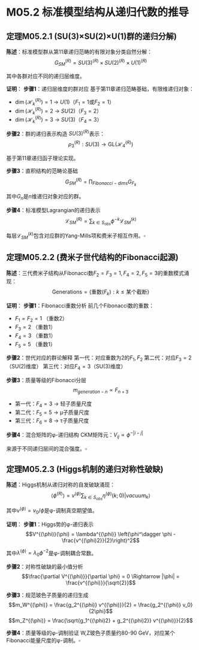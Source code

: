 # M05.2 标准模型结构从递归代数的推导

## 定理M05.2.1 (SU(3)×SU(2)×U(1)群的递归分解)

**陈述**：标准模型群从第11章递归范畴的有限对象分类自然分解：
$$G_{SM}^{(R)} = SU(3)^{(R)} \times SU(2)^{(R)} \times U(1)^{(R)}$$

其中各群对应不同的递归层维度。

**证明**：
**步骤1**：递归层维度的群对应
基于第11章递归范畴基础，有限维递归对象：
- $\dim(\mathcal{H}_k^{(R)}) = 1$ → $U(1)$（$F_1 = 1$或$F_2 = 1$）
- $\dim(\mathcal{H}_k^{(R)}) = 2$ → $SU(2)$（$F_3 = 2$）
- $\dim(\mathcal{H}_k^{(R)}) = 3$ → $SU(3)$（$F_4 = 3$）

**步骤2**：群的递归表示构造
$SU(3)^{(R)}$表示：
$$\rho_3^{(R)}: SU(3) \to \text{GL}(\mathcal{H}_4^{(R)})$$

基于第11章递归函子理论实现。

**步骤3**：直积结构的范畴论基础
$$G_{SM}^{(R)} = \prod_{Fibonacci-dims} G_{F_k}$$

其中$G_n$是$n$维递归对象对应的群。

**步骤4**：标准模型Lagrangian的递归表示
$$\mathcal{L}_{SM}^{(R)} = \sum_{k \in S_{obs}} \phi^{-k} \mathcal{L}_{SM}^{(k)}$$

每层$\mathcal{L}_{SM}^{(k)}$包含对应群的Yang-Mills项和费米子相互作用。$\square$

## 定理M05.2.2 (费米子世代结构的Fibonacci起源)

**陈述**：三代费米子结构从Fibonacci数$F_2 = F_3 = 1, F_4 = 2, F_5 = 3$的重数模式涌现：
$$\text{Generations} = \{\text{重数}(F_k) : k \leq \text{某个截断}\}$$

**证明**：
**步骤1**：Fibonacci重数分析
前几个Fibonacci数的重数：
- $F_1 = F_2 = 1$ （重数2）
- $F_3 = 2$ （重数1）  
- $F_4 = 3$ （重数1）
- $F_5 = 5$ （重数1）

**步骤2**：世代对应的群论解释
第一代：对应重数为2的$F_1, F_2$
第二代：对应$F_3 = 2$（SU(2)维度）
第三代：对应$F_4 = 3$（SU(3)维度）

**步骤3**：质量等级的Fibonacci分层
$$m_{generation-n} \propto F_{n+3}$$
- 第一代：$F_4 = 3$ → 轻子质量尺度
- 第二代：$F_5 = 5$ → μ子质量尺度  
- 第三代：$F_6 = 8$ → τ子质量尺度

**步骤4**：混合矩阵的φ-递归结构
CKM矩阵元：$V_{ij} \propto \phi^{-|i-j|}$

来源于不同递归层间的混合强度。$\square$

## 定理M05.2.3 (Higgs机制的递归对称性破缺)

**陈述**：Higgs机制从递归对称的自发破缺涌现：
$$\langle\phi^{(R)}\rangle = v^{(\phi)} \sum_{k \in S_{obs}} \eta^{(\phi)}(k;0) |vacuum_k\rangle$$

其中$v^{(\phi)} = v_0 / \phi$是φ-调制真空期望值。

**证明**：
**步骤1**：Higgs势的φ-递归表示
$$V^{(\phi)}(\phi) = \lambda^{(\phi)} \left(\phi^\dagger \phi - \frac{v^{(\phi)2}}{2}\right)^2$$

其中$\lambda^{(\phi)} = \lambda_0 \phi^{-2}$是φ-调制耦合常数。

**步骤2**：对称性破缺的最小值分析
$$\frac{\partial V^{(\phi)}}{\partial \phi} = 0 \Rightarrow |\phi| = \frac{v^{(\phi)}}{\sqrt{2}}$$

**步骤3**：规范玻色子质量的递归生成
$$m_W^{(\phi)} = \frac{g_2^{(\phi)} v^{(\phi)}}{2} = \frac{g_2^{(\phi)} v_0}{2\phi}$$
$$m_Z^{(\phi)} = \frac{\sqrt{g_1^{(\phi)2} + g_2^{(\phi)2}} v^{(\phi)}}{2}$$

**步骤4**：质量等级的φ-调制验证
W,Z玻色子质量约80-90 GeV，对应某个Fibonacci能量尺度的φ-调制。$\square$